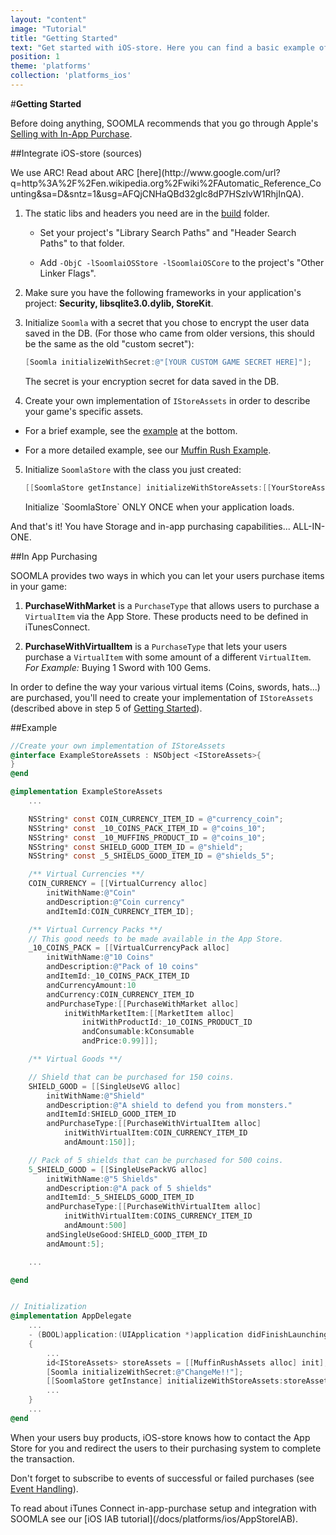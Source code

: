 ```yaml
---
layout: "content"
image: "Tutorial"
title: "Getting Started"
text: "Get started with iOS-store. Here you can find a basic example of initialization, economy framework integration, and links to downloads and IAP setup."
position: 1
theme: 'platforms'
collection: 'platforms_ios'
---
```


#**Getting Started**

Before doing anything, SOOMLA recommends that you go through Apple's [Selling with In-App Purchase](https://developer.apple.com/appstore/in-app-purchase/index.html).

##Integrate iOS-store (sources)

<div class="info-box">We use ARC! Read about ARC [here](http://www.google.com/url?q=http%3A%2F%2Fen.wikipedia.org%2Fwiki%2FAutomatic_Reference_Counting&sa=D&sntz=1&usg=AFQjCNHaQBd32glc8dP7HSzlvW1RhjInQA).</div>

1. The static libs and headers you need are in the [build](https://github.com/soomla/ios-store/tree/master/build) folder.

    - Set your project's "Library Search Paths" and "Header Search Paths" to that folder.

    - Add `-ObjC -lSoomlaiOSStore -lSoomlaiOSCore` to the project's "Other Linker Flags".

2. Make sure you have the following frameworks in your application's project: **Security, libsqlite3.0.dylib, StoreKit**.

3. Initialize `Soomla` with a secret that you chose to encrypt the user data saved in the DB. (For those who came from older versions, this should be the same as the old "custom secret"):

    ``` objectivec
    [Soomla initializeWithSecret:@"[YOUR CUSTOM GAME SECRET HERE]"];
    ```

    <div class="info-box">The secret is your encryption secret for data saved in the DB.</div>

4. Create your own implementation of `IStoreAssets` in order to describe your game's specific assets.

  - For a brief example, see the [example](#example) at the bottom.
  
  - For a more detailed example, see our [Muffin Rush Example](https://github.com/soomla/ios-store/blob/master/SoomlaiOSStoreExample/SoomlaiOSStoreExample/MuffinRushAssets.m).

5. Initialize `SoomlaStore` with the class you just created:

    ``` objectivec
    [[SoomlaStore getInstance] initializeWithStoreAssets:[[YourStoreAssetsImplementation alloc] init]];
    ```

    <div class="warning-box">Initialize `SoomlaStore` ONLY ONCE when your application loads.</div>

And that's it! You have Storage and in-app purchasing capabilities... ALL-IN-ONE.

##In App Purchasing

SOOMLA provides two ways in which you can let your users purchase items in your game:

 1. **PurchaseWithMarket** is a `PurchaseType` that allows users to purchase a `VirtualItem` via the App Store. These products need to be defined in iTunesConnect.

 2. **PurchaseWithVirtualItem** is a `PurchaseType` that lets your users purchase a `VirtualItem` with some amount of a different `VirtualItem`. *For Example:* Buying 1 Sword with 100 Gems.

In order to define the way your various virtual items (Coins, swords, hats...) are purchased, you'll need to create your implementation of `IStoreAssets` (described above in step 5 of [Getting Started](#getting-started)).

##Example

``` objectivec
//Create your own implementation of IStoreAssets
@interface ExampleStoreAssets : NSObject <IStoreAssets>{
}
@end

@implementation ExampleStoreAssets
    ...

    NSString* const COIN_CURRENCY_ITEM_ID = @"currency_coin";
    NSString* const _10_COINS_PACK_ITEM_ID = @"coins_10";
    NSString* const _10_MUFFINS_PRODUCT_ID = @"coins_10";
    NSString* const SHIELD_GOOD_ITEM_ID = @"shield";
    NSString* const _5_SHIELDS_GOOD_ITEM_ID = @"shields_5";

    /** Virtual Currencies **/
    COIN_CURRENCY = [[VirtualCurrency alloc]
        initWithName:@"Coin"
        andDescription:@"Coin currency"
        andItemId:COIN_CURRENCY_ITEM_ID];

    /** Virtual Currency Packs **/
    // This good needs to be made available in the App Store.
    _10_COINS_PACK = [[VirtualCurrencyPack alloc]
        initWithName:@"10 Coins"
        andDescription:@"Pack of 10 coins"
        andItemId:_10_COINS_PACK_ITEM_ID
        andCurrencyAmount:10
        andCurrency:COIN_CURRENCY_ITEM_ID
        andPurchaseType:[[PurchaseWithMarket alloc]
            initWithMarketItem:[[MarketItem alloc]
                initWithProductId:_10_COINS_PRODUCT_ID
                andConsumable:kConsumable
                andPrice:0.99]]];

    /** Virtual Goods **/

    // Shield that can be purchased for 150 coins.
    SHIELD_GOOD = [[SingleUseVG alloc]
        initWithName:@"Shield"
        andDescription:@"A shield to defend you from monsters."
        andItemId:SHIELD_GOOD_ITEM_ID
        andPurchaseType:[[PurchaseWithVirtualItem alloc]
            initWithVirtualItem:COIN_CURRENCY_ITEM_ID
            andAmount:150]];

    // Pack of 5 shields that can be purchased for 500 coins.
    5_SHIELD_GOOD = [[SingleUsePackVG alloc]
        initWithName:@"5 Shields"
        andDescription:@"A pack of 5 shields"
        andItemId:_5_SHIELDS_GOOD_ITEM_ID
        andPurchaseType:[[PurchaseWithVirtualItem alloc]
            initWithVirtualItem:COINS_CURRENCY_ITEM_ID
            andAmount:500]
        andSingleUseGood:SHIELD_GOOD_ITEM_ID
        andAmount:5];

    ...

@end


// Initialization
@implementation AppDelegate
    ...
    - (BOOL)application:(UIApplication *)application didFinishLaunchingWithOptions:(NSDictionary *)launchOptions
    {
        ...
        id<IStoreAssets> storeAssets = [[MuffinRushAssets alloc] init];
        [Soomla initializeWithSecret:@"ChangeMe!!"];
        [[SoomlaStore getInstance] initializeWithStoreAssets:storeAssets];
        ...
    }
    ...
@end
```

When your users buy products, iOS-store knows how to contact the App Store for you and redirect the users to their purchasing system to complete the transaction.

Don't forget to subscribe to events of successful or failed purchases (see [Event Handling](/docs/platforms/ios/Events)).

<div class="info-box">To read about iTunes Connect in-app-purchase setup and integration with SOOMLA see our [iOS IAB tutorial](/docs/platforms/ios/AppStoreIAB).</div>

